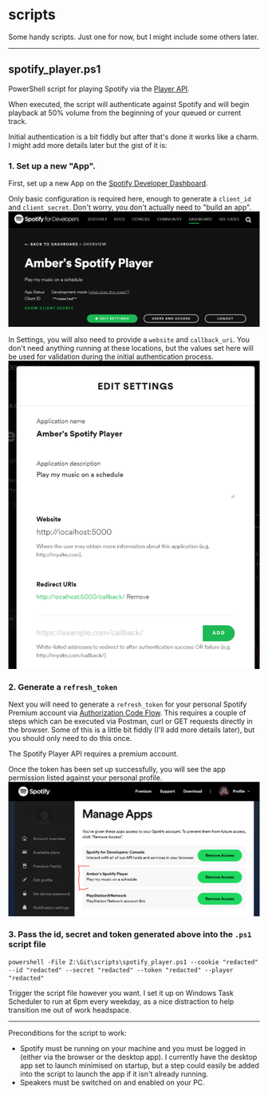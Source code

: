 # scripts
Some handy scripts. Just one for now, but I might include some others later.

---
## spotify_player.ps1
PowerShell script for playing Spotify via the [Player API](https://developer.spotify.com/console/player/).

When executed, the script will authenticate against Spotify and will begin playback at 50% volume from the beginning of your queued or current track.

Initial authentication is a bit fiddly but after that's done it works like a charm. I might add more details later but the gist of it is:
### 1. Set up a new "App".

First, set up a new App on the [Spotify Developer Dashboard](https://developer.spotify.com/dashboard/applications). 

Only basic configuration is required here, enough to generate a `client_id` and `client_secret`. Don't worry, you don't actually need to "build an app".
![Preview Image](/images/app_overview.png)

In Settings, you will also need to provide a `website` and `callback_uri`. You don't need anything running at these locations, but the values set here will be used for validation during the initial authentication process.
![Preview Image](/images/app_settings.png)

### 2. Generate a `refresh_token`

Next you will need to generate a `refresh_token` for your personal Spotify Premium account via [Authorization Code Flow](https://developer.spotify.com/documentation/general/guides/authorization/code-flow/). This requires a couple of steps which can be executed via Postman, curl or GET requests directly in the browser. Some of this is a little bit fiddly (I'll add more details later), but you should only need to do this once.

The Spotify Player API requires a premium account.

Once the token has been set up successfully, you will see the app permission listed against your personal profile.
![Preview Image](/images/permission_granted.png)

### 3. Pass the id, secret and token generated above into the `.ps1` script file
```
powershell -File Z:\Git\scripts\spotify_player.ps1 --cookie "redacted" --id "redacted" --secret "redacted" --token "redacted" --player "redacted"
```

Trigger the script file however you want. I set it up on Windows Task Scheduler to run at 6pm every weekday, as a nice distraction to help transition me out of work headspace.

---

Preconditions for the script to work:
* Spotify must be running on your machine and you must be logged in (either via the browser or the desktop app). I currently have the desktop app set to launch minimised on startup, but a step could easily be added into the script to launch the app if it isn't already running.
* Speakers must be switched on and enabled on your PC.


